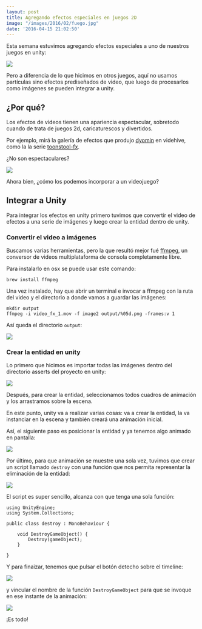 ```yaml
---
layout: post
title: Agregando efectos especiales en juegos 2D
image: "/images/2016/02/fuego.jpg"
date: '2016-04-15 21:02:50'
---
```


Esta semana estuvimos agregando efectos especiales a uno de nuestros juegos en unity:

![](/images/2016/02/Untitled-2016-02-19-15-45-33.png)


Pero a diferencia de lo que hicimos en otros juegos, aquí no usamos partículas sino efectos prediseñados de video, que luego de procesarlos como imágenes se pueden integrar a unity.


## ¿Por qué?

Los efectos de videos tienen una apariencia espectacular, sobretodo cuando de trata de juegos 2d, caricaturescos y divertidos.

Por ejemplo, mirá la galería de efectos que produjo [dyomin](http://videohive.net/user/dyomin) en videhive, como la la serie [toonstool-fx](http://videohive.net/item/toonstool-fx-kit/12815828).


¿No son espectaculares?

![](/images/2016/02/x10_Smoke_Explosions.png)


Ahora bien, ¿cómo los podemos incorporar a un videojuego?

## Integrar a Unity


Para integrar los efectos en unity primero tuvimos que convertir el video de efectos a una serie de imágenes y luego crear la entidad dentro de unity.


### Convertir el video a imágenes

Buscamos varias herramientas, pero la que resultó mejor fué [ffmpeg](https://www.ffmpeg.org/), un conversor de videos multiplataforma de consola completamente libre.

Para instalarlo en osx se puede usar este comando:

```
brew install ffmpeg
```

Una vez instalado, hay que abrir un terminal e invocar a ffmpeg con la ruta del video y el directorio a donde vamos a guardar las imágenes:

```
mkdir output
ffmpeg -i video_fx_1.mov -f image2 output/%05d.png -frames:v 1
```

Así queda el directorio ``output``:

![](/images/2016/02/output-2016-02-19-17-46-57.png)


### Crear la entidad en unity


Lo primero que hicimos es importar todas las imágenes dentro del directorio asserts del proyecto en unity:

![](/images/2016/02/Untitled-2016-02-19-14-58-26.png)

Después, para crear la entidad, seleccionamos todos cuadros de animación y los arrastramos sobre la escena.

En este punto, unity va a realizar varias cosas: va a crear la entidad, la va instanciar en la escena y también creará una animación inicial.

Así, el siguiente paso es posicionar la entidad y ya tenemos algo animado en pantalla:

![](/images/2016/02/2016-02-19-15_23_45.gif)


Por último, para que animación se muestre una sola vez, tuvimos que crear un script llamado ``destroy`` con una función que nos permita representar la eliminación de la entidad:

![](/images/2016/02/Untitled-2016-02-19-15-18-06.png)

El script es super sencillo, alcanza con que tenga una sola función:

```
using UnityEngine;
using System.Collections;

public class destroy : MonoBehaviour {

    void DestroyGameObject() {
        Destroy(gameObject);
    }

}
```

Y para finaizar, tenemos que pulsar el botón detecho sobre el timeline:

![](/images/2016/02/Untitled-2016-02-19-15-16-47.png)

y vincular el nombre de la función ``DestroyGameObject`` para que se invoque en ese instante de la animación:


![](/images/2016/02/Untitled-2016-02-19-15-20-36-1.png)


¡Es todo!